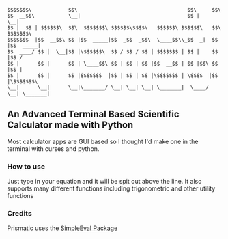 
```
$$$$$$$\            $$\                                    $$\     $$\           
$$  __$$\           \__|                                   $$ |    \__|          
$$ |  $$ | $$$$$$\  $$\  $$$$$$$\ $$$$$$\$$$$\   $$$$$$\ $$$$$$\   $$\  $$$$$$$\ 
$$$$$$$  |$$  __$$\ $$ |$$  _____|$$  _$$  _$$\  \____$$\\_$$  _|  $$ |$$  _____|
$$  ____/ $$ |  \__|$$ |\$$$$$$\  $$ / $$ / $$ | $$$$$$$ | $$ |    $$ |$$ /      
$$ |      $$ |      $$ | \____$$\ $$ | $$ | $$ |$$  __$$ | $$ |$$\ $$ |$$ |      
$$ |      $$ |      $$ |$$$$$$$  |$$ | $$ | $$ |\$$$$$$$ | \$$$$  |$$ |\$$$$$$$\ 
\__|      \__|      \__|\_______/ \__| \__| \__| \_______|  \____/ \__| \_______|
```

## An Advanced Terminal Based Scientific Calculator made with Python

Most calculator apps are GUI based so I thought I'd make one in the terminal with curses and python.

### How to use

Just type in your equation and it will be spit out above the line. It also supports many different functions including trigonometric and other utility functions

### Credits

Prismatic uses the [SimpleEval Package](https://github.com/danthedeckie/simpleeval)
